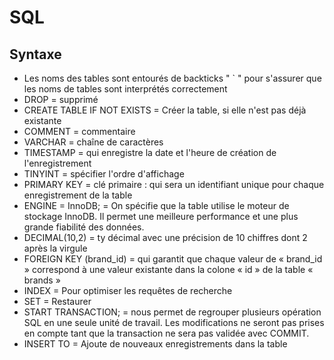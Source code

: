 # SQL

## Syntaxe

- Les noms des tables sont entourés de backticks " ` "  pour s'assurer que les noms de tables sont interprétés correctement
- DROP = supprimé
- CREATE TABLE IF NOT EXISTS = Créer la table, si elle n'est pas déjà existante
- COMMENT = commentaire
- VARCHAR = chaîne de caractères
- TIMESTAMP = qui enregistre la date et l'heure de création de l'enregistrement
- TINYINT = spécifier l'ordre d'affichage
- PRIMARY KEY = clé primaire : qui sera un identifiant unique pour chaque enregistrement de la table
- ENGINE = InnoDB; = On spécifie que la table utilise le moteur de stockage InnoDB. Il permet  une meilleure performance et une plus grande fiabilité des données.
- DECIMAL(10,2) = ty décimal avec une précision de 10 chiffres dont 2 après la virgule
- FOREIGN KEY (brand_id) = qui garantit que chaque valeur de « brand_id » correspond à une valeur existante dans la colone « id » de la table « brands »
- INDEX = Pour optimiser les requêtes de recherche
- SET = Restaurer
- START TRANSACTION; = nous permet de regrouper plusieurs opération SQL en une seule unité de travail. Les modifications ne seront pas prises en compte tant que la transaction ne sera pas validée avec COMMIT.
- INSERT TO = Ajoute de nouveaux enregistrements dans la table
